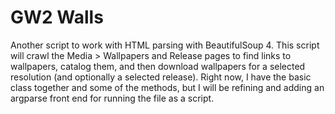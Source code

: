 GW2 Walls
=========

Another script to work with HTML parsing with BeautifulSoup 4.
This script will crawl the Media > Wallpapers and Release pages to find links to wallpapers, catalog them, and then download wallpapers for a selected resolution (and optionally a selected release). Right now, I have the basic class together and some of the methods, but I will be refining and adding an argparse front end for running the file as a script.